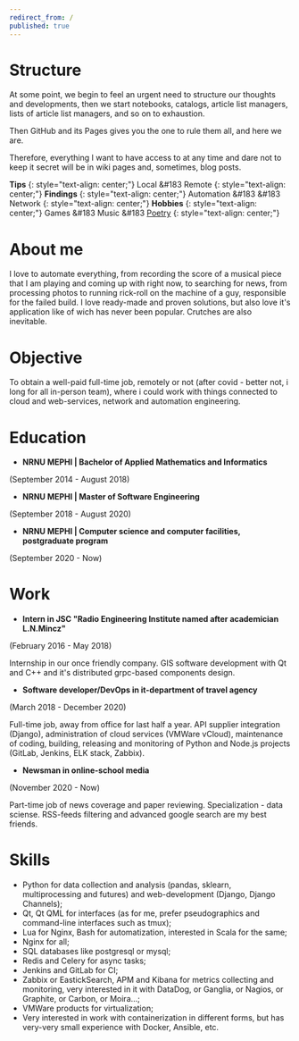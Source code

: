 ```yaml
---
redirect_from: /
published: true
---
```

# Structure
At some point, we begin to feel an urgent need to structure our thoughts and developments, then we start notebooks, catalogs, article list managers, lists of article list managers, and so on to exhaustion.

Then GitHub and its Pages gives you the one to rule them all, and here we are.

Therefore, everything I want to have access to at any time and dare not to keep it secret will be in wiki pages and, sometimes, blog posts.

__Tips__
{: style="text-align: center;"}
Local &#183 Remote
{: style="text-align: center;"}
__Findings__
{: style="text-align: center;"}
Automation &#183  &#183 Network
{: style="text-align: center;"}
__Hobbies__
{: style="text-align: center;"}
Games &#183 Music &#183 [Poetry](/blog)
{: style="text-align: center;"}
# About me
I love to automate everything, from recording the score of a musical piece that I am playing and coming up with right now, to searching for news, from processing photos to running rick-roll on the machine of a guy, responsible for the failed build. I love ready-made and proven solutions, but also love it's application like of wich has never been popular. Crutches are also inevitable.

# Objective
To obtain a well-paid full-time job, remotely or not (after covid - better not, i long for all in-person team), where i could work with things connected to cloud and web-services, network and automation engineering.

# Education
- **NRNU MEPHI &#124; Bachelor of Applied Mathematics and Informatics**

(September 2014 - August 2018)

- **NRNU MEPHI &#124; Master of Software Engineering**

(September 2018 - August 2020)

- **NRNU MEPHI &#124; Computer science and computer facilities, postgraduate program**

(September 2020 - Now)

# Work
- **Intern in JSC "Radio Engineering Institute named after academician L.N.Mincz"**

(February 2016 - May 2018)

Internship in our once friendly company. GIS software development with Qt and C++ and it's distributed grpc-based components design.

- **Software developer/DevOps in it-department of travel agency**

(March 2018 - December 2020)

Full-time job, away from office for last half a year. API supplier integration (Django), administration of cloud services (VMWare vCloud), maintenance of coding, building, releasing and monitoring of Python and Node.js projects (GitLab, Jenkins, ELK stack, Zabbix).

- **Newsman in online-school media**

(November 2020 - Now)

Part-time job of news coverage and paper reviewing. Specialization - data sciense. RSS-feeds filtering and advanced google search are my best friends.

# Skills
- Python for data collection and analysis (pandas, sklearn, multiprocessing and futures) and web-development (Django, Django Channels);
- Qt, Qt QML for interfaces (as for me, prefer pseudographics and command-line interfaces such as tmux);
- Lua for Nginx, Bash for automatization, interested in Scala for the same;
- Nginx for all;
- SQL databases like postgresql or mysql;
- Redis and Celery for async tasks;
- Jenkins and GitLab for CI;
- Zabbix or EastickSearch, APM and Kibana for metrics collecting and monitoring, very interested in it with DataDog, or Ganglia, or Nagios, or Graphite, or Carbon, or Moira...;
- VMWare products for virtualization;
- Very interested in work with containerization in different forms, but has very-very small experience with Docker, Ansible, etc.
